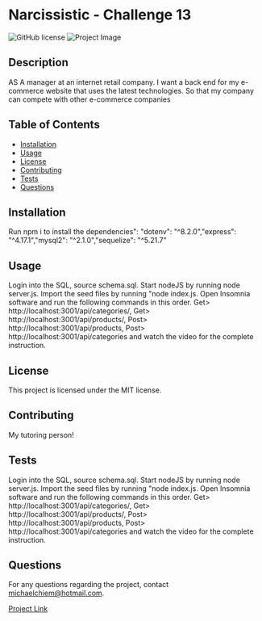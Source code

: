
# Narcissistic - Challenge 13

![GitHub license](https://img.shields.io/badge/license-MIT-blue.svg)
![Project Image]()

## Description
AS A manager at an internet retail company. I want a back end for my e-commerce website that uses the latest technologies. So that my company can compete with other e-commerce companies

## Table of Contents
- [Installation](#installation)
- [Usage](#usage)
- [License](#license)
- [Contributing](#contributing)
- [Tests](#tests)
- [Questions](#questions)

## Installation
Run npm i to install the dependencies": "dotenv": "^8.2.0","express": "^4.17.1","mysql2": "^2.1.0","sequelize": "^5.21.7"

## Usage
Login into the SQL, source schema.sql. Start nodeJS by running node server.js. Import the seed files by running "node index.js. Open Insomnia software and run the following commands in this order. Get> http://localhost:3001/api/categories/, Get> http://localhost:3001/api/products/, Post> http://localhost:3001/api/products, Post> http://localhost:3001/api/categories and watch the video for the complete instruction.

## License
This project is licensed under the MIT license.

## Contributing
My tutoring person!

## Tests
Login into the SQL, source schema.sql. Start nodeJS by running node server.js. Import the seed files by running "node index.js. Open Insomnia software and run the following commands in this order. Get> http://localhost:3001/api/categories/, Get> http://localhost:3001/api/products/, Post> http://localhost:3001/api/products, Post> http://localhost:3001/api/categories and watch the video for the complete instruction.

## Questions
For any questions regarding the project, contact michaelchiem@hotmail.com.

[Project Link](git@github.com:Michael-Chiem/Narcissistic-.git)

